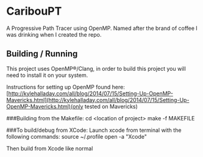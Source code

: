 CaribouPT
=========

A Progressive Path Tracer using OpenMP. Named after the brand of coffee I was drinking when I created the repo.

Building / Running
---------------------
This project uses OpenMP®/Clang, in order to build this project you will need to install it on your system. 

Instructions for setting up OpenMP found here: [http://kylehalladay.com/all/blog/2014/07/15/Setting-Up-OpenMP-Mavericks.html](http://kylehalladay.com/all/blog/2014/07/15/Setting-Up-OpenMP-Mavericks.html)(only tested on Mavericks)

###Building from the Makefile: 
cd &lt;location of project&gt;
make -f MAKEFILE

###To build/debug from XCode:
Launch xcode from terminal with the following commands:
source ~/.profile
open -a "Xcode"

Then build from Xcode like normal
